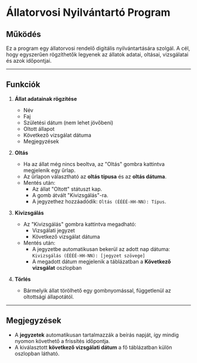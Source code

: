 # Állatorvosi Nyilvántartó Program

## Működés

Ez a program egy állatorvosi rendelő digitális nyilvántartására szolgál. A cél, hogy egyszerűen rögzíthetők legyenek az állatok adatai, oltásai, vizsgálatai és azok időpontjai.

---

## Funkciók

1. **Állat adatainak rögzítése**
   - Név
   - Faj
   - Születési dátum (nem lehet jövőbeni)
   - Oltott állapot
   - Következő vizsgálat dátuma
   - Megjegyzések

2. **Oltás**
   - Ha az állat még nincs beoltva, az "Oltás" gombra kattintva megjelenik egy űrlap.
   - Az űrlapon választható az **oltás típusa** és az **oltás dátuma**.
   - Mentés után:
     - Az állat "Oltott" státuszt kap.
     - A gomb átvált "Kivizsgálás"-ra.
     - A jegyzethez hozzáadódik: `Oltás (ÉÉÉÉ-HH-NN): Típus`.

3. **Kivizsgálás**
   - Az "Kivizsgálás" gombra kattintva megadható:
     - Vizsgálati jegyzet
     - Következő vizsgálat dátuma
   - Mentés után:
     - A jegyzetbe automatikusan bekerül az adott nap dátuma:  
       `Kivizsgálás (ÉÉÉÉ-HH-NN): [jegyzet szövege]`
     - A megadott dátum megjelenik a táblázatban a **Következő vizsgálat** oszlopban

4. **Törlés**
   - Bármelyik állat törölhető egy gombnyomással, függetlenül az oltottsági állapotától.

---

## Megjegyzések

- A **jegyzetek** automatikusan tartalmazzák a beírás napját, így mindig nyomon követhető a frissítés időpontja.
- A kiválasztott **következő vizsgálati dátum** a fő táblázatban külön oszlopban látható.
